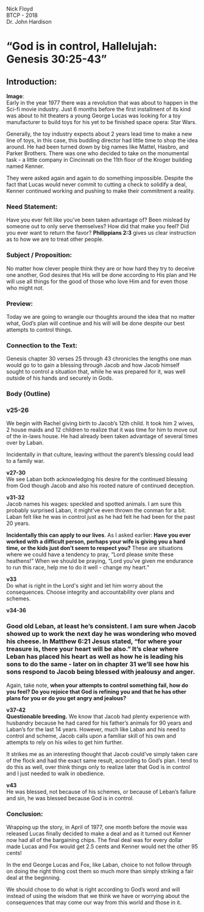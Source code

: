 Nick Floyd  
BTCP \- 2018  
Dr. John Hardison

# “God is in control, Hallelujah: Genesis 30:25-43”

## **Introduction**:

**Image**:   
Early in the year 1977 there was a revolution that was about to happen in the Sci-fi movie industry.  Just 6 months before the first installment of its kind was about to hit theaters a young George Lucas was looking for a toy manufacturer to build toys for his yet to be finished space opera: Star Wars.

Generally, the toy industry expects about 2 years lead time to make a new line of toys, in this case, this budding director had little time to shop the idea around.  He had been turned down by big names like Mattel, Hasbro, and Parker Brothers.  There was one who decided to take on the monumental task \- a little company in Cincinnati on the 11th floor of the Kroger building named Kenner. 

They were asked again and again to do something impossible.  Despite the fact that Lucas would never commit to cutting a check to solidify a deal, Kenner continued working and pushing to make their commitment a reality.

### **Need Statement**: 

Have you ever felt like you’ve been taken advantage of? Been mislead by someone out to only serve themselves?  How did that make you feel? Did you ever want to return the favor? **Philippians 2:3** gives us clear instruction as to how we are to treat other people.

### **Subject / Proposition**: 

No matter how clever people think they are or how hard they try to deceive one another, God desires that His will be done according to His plan and He will use all things for the good of those who love Him and for even those who might not.

### **Preview**: 

Today we are going to wrangle our thoughts around the idea that no matter what, God’s plan will continue and his will will be done despite our best attempts to control things.

### **Connection to the Text**: 

Genesis chapter 30 verses 25 through 43 chronicles the lengths one man would go to to gain a blessing through Jacob and how Jacob himself sought to control a situation that, while he was prepared for it, was well outside of his hands and securely in Gods.  

### **Body (Outline)**

### **v25-26**

We begin with Rachel giving birth to Jacob’s 12th child.  It took him 2 wives, 2 house maids and 12 children to realize that it was time for him to move out of the in-laws house.  He had already been taken advantage of several times over by Laban.

Incidentally in that culture, leaving without the parent’s blessing could lead to a family war.

**v27-30**  
We see Laban both acknowledging his desire for the continued blessing from God though Jacob and also his rooted nature of continued deception.

**v31-32**  
Jacob names his wages: speckled and spotted animals.  I am sure this probably surprised Laban, it might’ve even thrown the conman for a bit.  Laban felt like he was in control just as he had felt he had been for the past 20 years. 

**Incidentally this can apply to our lives**.  As I asked earlier: **Have you ever worked with a difficult person, perhaps your wife is giving you a hard time, or the kids just don’t seem to respect you?**  These are situations where we could have a tendency to pray, “Lord please smite these heathens\!” When we should be praying, “Lord you’ve given me endurance to run this race, help me to do it well \- change my heart.”

**v33**  
Do what is right in the Lord's sight and let him worry about the consequences.  Choose integrity and accountability over plans and schemes.

**v34-36**

### Good old Leban, at least he’s consistent. I am sure when Jacob showed up to work the next day he was wondering **who moved his cheese**. In **Matthew 6:21** Jesus stated, “for where your treasure is, there your heart will be also.” It’s clear where Leban has placed his heart as well as how he is leading his sons to do the same \- later on in chapter **31** we’ll see how his sons respond to Jacob being blessed with jealousy and anger.

Again, take note, **when your attempts to control something fail, how do you feel?  Do you rejoice that God is refining you and that he has other plans for you or do you get angry and jealous?** 

**v37-42**  
**Questionable breeding.** We know that Jacob had plenty experience with husbandry because he had cared for his father’s animals for 90 years and Laban’s for the last 14 years. However, much like Laban and his need to control and scheme, Jacob calls upon a familiar skill of his own and attempts to rely on his wiles to get him further.

It strikes me as an interesting thought that Jacob could’ve simply taken care of the flock and had the exact same result, according to God’s plan.  I tend to do this as well, over think things only to realize later that God is in control and I just needed to walk in obedience. 

**v43**  
He was blessed, not because of his schemes, or because of Leban’s failure and sin, he was blessed because God is in control.

### **Conclusion**:

Wrapping up the story, in April of 1977, one month before the movie was released Lucas finally decided to make a deal and as it turned out Kenner now had all of the bargaining chips.  The final deal was for every dollar made Lucas and Fox would get 2.5 cents and Kenner would net the other 95 cents\!

In the end George Lucas and Fox, like Laban, choice to not follow through on doing the right thing cost them so much more than simply striking a fair deal at the beginning.

We should chose to do what is right according to God’s word and will instead of using the wisdom that we think we have or worrying about the consequences that may come our way from this world and those in it.

